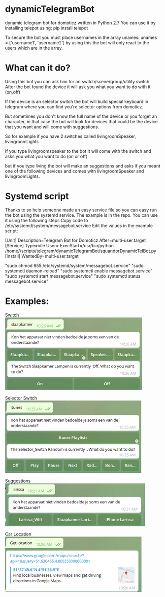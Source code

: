 # dynamicTelegramBot
dynamic telegram bot for domoticz written in Python 2.7
You can use it by installing telepot using: pip install telepot

To secure the bot you must place usernames in the array unames:
unames = ['username1', 'username2'] 
by using this the bot will only react to the users which are in the array.

# What can it do?
Using this bot you can ask him for an switch/scene/group/utility switch. 
After the bot found the device it will ask you what you want to do with it (on,off)

If the device is an selector switch the bot will build special keyboard in telegram where you can find you're selector options from domoticz. 

But sometimes you don't know the full name of the device or you forget an character, in that case the bot will look for devices that could be the device that you want and will come with suggestions. 

So for example if you have 2 switches called livingroomSpeaker, livingroomLights

If you type livingroomspeaker to the bot it will come with the switch and asks you what you want to do (on or off)

but if you type living the bot will make an suggestions and asks if you meant one of the following devices and comes with livingroomSpeaker and livingroomLights. 

# Systemd script
Thanks to so help someone made an easy service file so you can easy run the bot using the systemd service. 
The example is in the repo. 
You can use it using the following steps
Copy code to /etc/systemd/system/messagebot.service
Edit the values in the example script:

[Unit]
Description=Telegram Bot for Domoticz After=multi-user.target
[Service]
Type=idle
User=<username>
ExecStart=/usr/bin/python /home/<username>/scripts/telegram/dynamicTelegramBot/squandorDynamicTelBot.py
[Install]
WantedBy=multi-user.target

"sudo chmod 655 /etc/systemd/system/messagebot.service"
"sudo systemctl daemon-reload"
"sudo systemctl enable messagebot.service"
"sudo systemctl start messagebot.service"
"sudo systemctl status messagebot.service"

# Examples:<br>
Switch<br>
![alt text](https://github.com/squandor/dynamicTelegramBot/blob/master/examples/example_switch.png?raw=true)

Selector Switch<br>
![alt text](https://github.com/squandor/dynamicTelegramBot/blob/master/examples/selector_switch.png?raw=true)

Suggestions<br>
![alt text](https://github.com/squandor/dynamicTelegramBot/blob/master/examples/suggestions.png?raw=true)

Car Location<br>
![alt text](https://github.com/squandor/dynamicTelegramBot/blob/master/examples/car_getLocation.png?raw=true)
